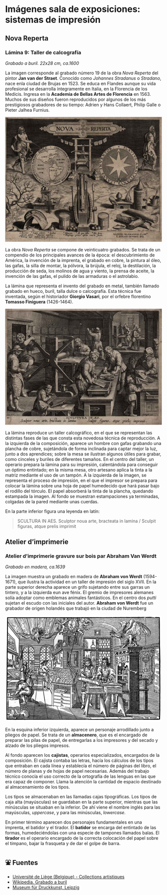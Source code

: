 # Imágenes sala de exposiciones: sistemas de impresión
##  Nova Reperta
### Lámina 9: Taller de calcografía

*Grabado a buril. 22x28 cm, ca.1600*

La imagen corresponde al grabado número 19 de la obra *Nova Reperta* del pintor **Jan van der Straet**. Conocido como *Johannes Stradanus* o *Stradano*, nace enla ciudad de Brujas en 1523. Se educa en Flandes aunque su vida profesional se desarrolla íntegramente en Italia, en la Florencia de los Medicis. Ingresa en la **Academia de Bellas Artes de Florencia** en 1563. Muchos de sus diseños fueron reproducidos por algunos de los más prestigiosos grabadores de su tiempo: Adrien y Hans Collaert, Philip Galle o Pieter Jalhea Furnius.

!["Portada de la obra Nova Reperta"](img/nova-reperta-portada.jpg "Portada de la obra Nova Reperta")

La obra *Nova Reperta* se compone de veinticuatro grabados. Se trata de un compendio de los principales avances de la época: el descubrimiento de América, la invención de la imprenta, el grabado en cobre, la pintura al óleo, las gafas, la silla de montar, la pólvora, la brújula, el reloj, la destilación, la producción de seda, los molinos de agua y viento, la prensa de aceite, la invención de las gafas, el pulido de las armaduras o el astrolabio.

La lámina que representa el invento del grabado en metal, también llamado grabado en hueco, buril, talla dulce o calcografía. Esta técnica fue inventada, según el historiador **Giorgio Vasari**, por el orfebre florentino **Tomasso Finiguera** (1426-1464).

!["Lámina nº 9 de Nova Reperta"](img/nova-reperta-lam9.jpg "Lámina nº 9 de Nova Reperta")

La lámina reproduce un taller calcográfico, en el que se representan las distintas fases de las que consta esta novedosa técnica de reproducción. A la izquierda de la composición, aparece un hombre con gafas grabando una plancha de cobre, sujetándola de forma inclinada para captar mejor la luz, junto a dos aprendices; sobre la mesa se ilustran algunos útiles para grabar, como cinceles y buriles de diferentes tamaños. En el centro del taller, un operario prepara la lámina para su impresión, calentándola para conseguir un óptimo entintado; en la misma mesa, otro artesano aplica la tinta a la matriz mediante el uso de un tampón. A la izquierda de la imagen, se representa el proceso de impresión, en el que el impresor se prepara para colocar la lámina sobre una hoja de papel humedecido que hará pasar bajo el rodillo del tórculo. El papel absorberá la tinta de la plancha, quedando estampada la imagen. Al fondo se muestran estampaciones ya terminadas, colgadas de la pared mediante unas cuerdas.

En la parte inferior figura una leyenda en latín:

 > SCULTURA IN AES. Sculptor noua arte, bracteata in lamina / Sculpit figuras, atque prelis imprimit


##  Atelier d’imprimerie
### Atelier d’imprimerie gravure sur bois par Abraham Van Werdt

*Grabado en madera, ca.1639*

La imagen muestra un grabado en madera de **Abraham von Werdt** (1594-1671), que ilustra la actividad en un taller de impresión del siglo XVII. En la parte superior derecha aparece un grifo sujetando entre sus garras un tintero, y a la izquierda eun ave fénix. El gremio de impresores alemanes solía adoptar como emblemas animales fantásticos. En el centro dos *putti* sujetan el escudo con las iniciales del autor. **Abraham von Werdt** fue un grabador de origen holandés que trabajó en la ciudad de Nuremberg

!["Atelier d’imprimerie gravure sur bois par Abraham Van Werdt"](img/AtelierTypographie-AVonWerdt.jpg "Atelier d’imprimerie gravure sur bois par Abraham Van Werdt")


En la esquina inferior izquierda, aparece un personaje arrodillado junto a pliegos de papel. Se trata de un **almacenero**, que es el encargado de preparar las pilas de papel, de entregarlas a los impresores y del secado y alzado de los pliegos impresos.

Al fondo aparecen los **cajistas**, operarios especializados, encargados de la composición. El cajista contaba las letras, hacía los cálculos de los tipos que entraban en cada línea y establecía el número de páginas del libro, el número de planas y de hojas de papel necesarias. Además del trabajo técnico conocía el uso correcto de la ortografía de las lenguas en las que era capaz de componer. Llama la atención la cantidad de espacio destinado al almacenamiento de los tipos.

Los tipos se almacenaban en las llamadas cajas tipográficas. Los tipos de caja alta (mayúsculas) se guardaban en la parte superior, mientras que las minúsculas se situaban en la inferior. De ahí viene el nombre inglés para las mayúsculas, *uppercase*, y para las minúsculas, *lowercase*.

En primer término aparecen dos personajes fundamentales en una imprenta, el batidor y el tirador. El **batidor** se encarga  del entintado de las formas, humedeciéndolas con una especie de tampones llamados balas. El **tirador** es el operario encargado de la correcta colocación del papel sobre el tímpano, bajar la frasqueta y de dar el golpe de barra.



## ⛲ Fuentes

* [Université de Liège (Belgique) - Collections artistiques](http://www.wittert.ulg.ac.be/fr/flori/opera/vanderstraet/vanderstraet_reperta.html)
* [Wikipedia. Grabado a buril](https://es.wikipedia.org/wiki/Grabado_a_buril)
* [Museum für Druckkunst, Leipzig](https://www.druckkunst-museum.de/en/)



